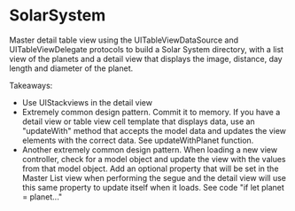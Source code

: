 # SolarSystem
Master detail table view using the UITableViewDataSource and UITableViewDelegate protocols to build a Solar System directory, with a list view of the planets and a detail view that displays the image, distance, day length and diameter of the planet.  


Takeaways:
- Use UIStackviews in the detail view 
- Extremely common design pattern. Commit it to memory. If you have a detail view or table view cell template that displays data, use an "updateWith" method that accepts the model data and updates the view elements with the correct data. See updateWithPlanet function.
- Another extremely common design pattern. When loading a new view controller, check for a model object and update the view with the values from that model object. Add an optional property that will be set in the Master List view when performing the segue and the detail view will use this same property to update itself when it loads. See code "if let planet = planet..." 
